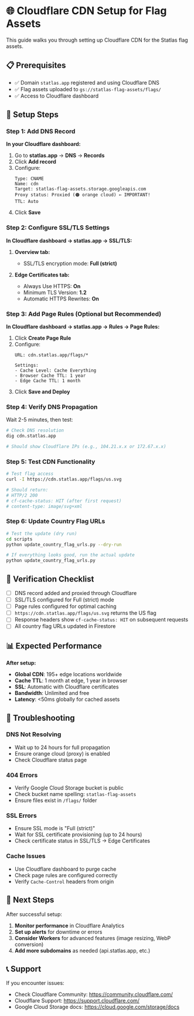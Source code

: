 # 🌐 Cloudflare CDN Setup for Flag Assets

This guide walks you through setting up Cloudflare CDN for the Statlas flag assets.

## 📋 Prerequisites

- ✅ Domain `statlas.app` registered and using Cloudflare DNS
- ✅ Flag assets uploaded to `gs://statlas-flag-assets/flags/`
- ✅ Access to Cloudflare dashboard

## 🚀 Setup Steps

### Step 1: Add DNS Record

**In your Cloudflare dashboard:**

1. Go to **statlas.app** → **DNS** → **Records**
2. Click **Add record**
3. Configure:
   ```
   Type: CNAME
   Name: cdn
   Target: statlas-flag-assets.storage.googleapis.com
   Proxy status: Proxied (🟠 orange cloud) ← IMPORTANT!
   TTL: Auto
   ```
4. Click **Save**

### Step 2: Configure SSL/TLS Settings

**In Cloudflare dashboard → statlas.app → SSL/TLS:**

1. **Overview tab:**
   - SSL/TLS encryption mode: **Full (strict)**

2. **Edge Certificates tab:**
   - Always Use HTTPS: **On**
   - Minimum TLS Version: **1.2**
   - Automatic HTTPS Rewrites: **On**

### Step 3: Add Page Rules (Optional but Recommended)

**In Cloudflare dashboard → statlas.app → Rules → Page Rules:**

1. Click **Create Page Rule**
2. Configure:
   ```
   URL: cdn.statlas.app/flags/*
   
   Settings:
   - Cache Level: Cache Everything
   - Browser Cache TTL: 1 year
   - Edge Cache TTL: 1 month
   ```
3. Click **Save and Deploy**

### Step 4: Verify DNS Propagation

Wait 2-5 minutes, then test:

```bash
# Check DNS resolution
dig cdn.statlas.app

# Should show Cloudflare IPs (e.g., 104.21.x.x or 172.67.x.x)
```

### Step 5: Test CDN Functionality

```bash
# Test flag access
curl -I https://cdn.statlas.app/flags/us.svg

# Should return:
# HTTP/2 200
# cf-cache-status: HIT (after first request)
# content-type: image/svg+xml
```

### Step 6: Update Country Flag URLs

```bash
# Test the update (dry run)
cd scripts
python update_country_flag_urls.py --dry-run

# If everything looks good, run the actual update
python update_country_flag_urls.py
```

## 🧪 Verification Checklist

- [ ] DNS record added and proxied through Cloudflare
- [ ] SSL/TLS configured for Full (strict) mode
- [ ] Page rules configured for optimal caching
- [ ] `https://cdn.statlas.app/flags/us.svg` returns the US flag
- [ ] Response headers show `cf-cache-status: HIT` on subsequent requests
- [ ] All country flag URLs updated in Firestore

## 📊 Expected Performance

**After setup:**
- **Global CDN**: 195+ edge locations worldwide
- **Cache TTL**: 1 month at edge, 1 year in browser
- **SSL**: Automatic with Cloudflare certificates
- **Bandwidth**: Unlimited and free
- **Latency**: <50ms globally for cached assets

## 🔧 Troubleshooting

### DNS Not Resolving
- Wait up to 24 hours for full propagation
- Ensure orange cloud (proxy) is enabled
- Check Cloudflare status page

### 404 Errors
- Verify Google Cloud Storage bucket is public
- Check bucket name spelling: `statlas-flag-assets`
- Ensure files exist in `/flags/` folder

### SSL Errors
- Ensure SSL mode is "Full (strict)"
- Wait for SSL certificate provisioning (up to 24 hours)
- Check certificate status in SSL/TLS → Edge Certificates

### Cache Issues
- Use Cloudflare dashboard to purge cache
- Check page rules are configured correctly
- Verify `Cache-Control` headers from origin

## 🎯 Next Steps

After successful setup:

1. **Monitor performance** in Cloudflare Analytics
2. **Set up alerts** for downtime or errors
3. **Consider Workers** for advanced features (image resizing, WebP conversion)
4. **Add more subdomains** as needed (api.statlas.app, etc.)

## 📞 Support

If you encounter issues:
- Check Cloudflare Community: https://community.cloudflare.com/
- Cloudflare Support: https://support.cloudflare.com/
- Google Cloud Storage docs: https://cloud.google.com/storage/docs

